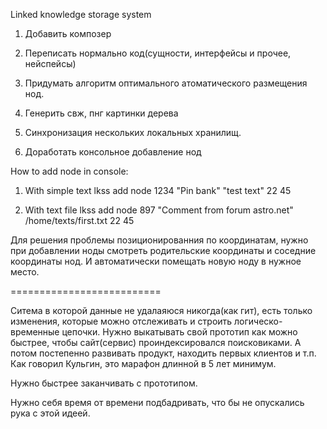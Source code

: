 Linked knowledge storage system

1. Добавить композер

2. Переписать нормально код(сущности, интерфейсы и прочее, нейспейсы)

3. Придумать алгоритм оптимального атоматического размещения нод.

4. Генерить свж, пнг картинки дерева

5. Синхронизация нескольких локальных хранилищ.

6. Доработать консольное добавление нод



How to add node in console:

1. With simple text
    lkss add node 1234 "Pin bank" "test text" 22 45

2. With text file
    lkss add node 897 "Comment from forum astro.net" /home/texts/first.txt 22 45

Для решения проблемы позиционированния по координатам, нужно при добавлении ноды смотреть родительские координаты и соседние координаты нод.
И автоматически помещать новую ноду в нужное место.

==========================

Ситема в которой данные не удалаяюся никогда(как гит), есть только изменения, которые можно отслеживать и строить логическо-временные цепочки.
Нужно выкатывать свой прототип как можно быстрее, чтобы сайт(сервис) проиндексировался поисковиками.
А потом постепенно развивать продукт, находить первых клиентов и т.п.
Как говорил Кульгин, это марафон длинной в 5 лет минимум.

Нужно быстрее заканчивать с прототипом.

Нужно себя время от времени подбадривать, что бы не опускались рука с этой идеей.
